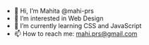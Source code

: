 - 👋 Hi, I’m Mahita @mahi-prs
- 👀 I’m interested in Web Design
- 🌱 I’m currently learning CSS and JavaScript
- 📫 How to reach me: mahi.prs@gmail.com

<!---
mahi-prs/mahi-prs is a ✨ special ✨ repository because its `README.md` (this file) appears on your GitHub profile.
You can click the Preview link to take a look at your changes.
--->
